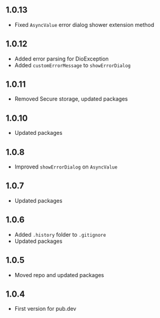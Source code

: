 ## 1.0.13

- Fixed `AsyncValue` error dialog shower extension method

## 1.0.12

- Added error parsing for DioException
- Added `customErrorMessage` to `showErrorDialog` 

## 1.0.11

- Removed Secure storage, updated packages

## 1.0.10

- Updated packages

## 1.0.8

- Improved `showErrorDialog` on `AsyncValue`

## 1.0.7

- Updated packages

## 1.0.6

- Added `.history` folder to `.gitignore`
- Updated packages

## 1.0.5

- Moved repo and updated packages

## 1.0.4

- First version for pub.dev
